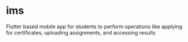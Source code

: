 # ims
Flutter based mobile app for students to perform operations like applying for certificates, uploading assignments, and accessing results
